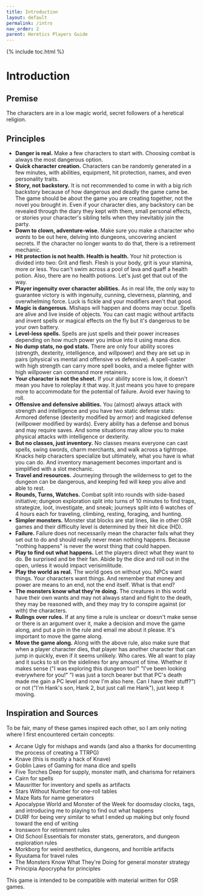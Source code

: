 ```yaml
---
title: Introduction
layout: default
permalink: /intro
nav_order: 2
parent: Heretics Players Guide
---
```

{% include toc.html %}

# Introduction
## Premise 
The characters are in a low magic world, secret followers of a heretical religion. 

## Principles

- **Danger is real.** Make a few characters to start with. Choosing combat is always the most dangerous option. 
- **Quick character creation.** Characters can be randomly generated in a few minutes, with abilities, equipment, hit protection, names, and even personality traits. 
- **Story, not backstory.** It is not recommended to come in with a big rich backstory because of how dangerous and deadly the game came be. The game should be about the game you are creating together, not the novel you brought in. Even if your character dies, any backstory can be revealed through the diary they kept with them, small personal effects, or stories your character's sibling tells when they inevitably join the party.  
- **Down to clown, adventure-wise.** Make sure you make a character who *wants* to be out here, delving into dungeons, uncovering ancient secrets. If the character no longer wants to do that, there is a retirement mechanic.
- **Hit protection is not health. Health is health.** Your hit protection is divided into two: Grit and flesh. Flesh is your body, grit is your stamina, more or less. You can't swim across a pool of lava and quaff a health potion. Also, there are no health potions. Let's just get that out of the way.
- **Player ingenuity over character abilities.** As in real life, the only way to guarantee victory is with ingenuity, cunning, cleverness, planning, and overwhelming force. Luck is fickle and your modifiers aren't that good.
- **Magic is dangerous.** Mishaps will happen and dooms may occur. Spells are alive and live inside of objects. You can cast magic without artifacts and invent spells or magical effects on the fly but it's dangerous to be your own battery.
- **Level-less spells.** Spells are just spells and their power increases depending on how much power you imbue into it using mana dice.
- **No dump stats, no god stats.** There are only four ability scores (strength, dexterity, intelligence, and willpower) and they are set up in pairs (physical vs mental and offensive vs defensive). A spell-caster with high strength can carry more spell books, and a melee fighter with high willpower can command more retainers.
- **Your character is not the sheet.** If your ability score is low, it doesn't mean you have to roleplay it that way. It just means you have to prepare more to accommodate for the potential of failure. Avoid ever having to roll.
- **Offensive and defensive abilities.** You (almost) always attack with strength and intelligence and you have two static defense stats: Armored defense (dexterity modified by armor) and magicked defense (willpower modified by wards). Every ability has a defense and bonus and may require saves. And some situations may allow you to make physical attacks with intelligence or dexterity. 
- **But no classes, just inventory.** No classes means everyone can cast spells, swing swords, charm merchants, and walk across a tightrope. Knacks help characters specialize but ultimately, what you have is what you can do. And inventory management becomes important and is simplified with a slot mechanic. 
- **Travel and resources.** Journeying through the wilderness to get to the dungeon can be dangerous, and keeping fed will keep you alive and able to rest. 
- **Rounds, Turns, Watches.** Combat split into rounds with side-based initiative; dungeon exploration split into turns of 10 minutes to find traps, strategize, loot, investigate, and sneak; journeys split into 6 watches of 4 hours each for traveling, climbing, resting, foraging, and hunting.
- **Simpler monsters.** Monster stat blocks are stat lines, like in other OSR games and their difficulty level is determined by their hit dice (HD).
- **Failure.** Failure does not necessarily mean the character fails what they set out to do and should really never mean nothing happens. Because "nothing happens" is never the worst thing that could happen.
- **Play to find out what happens.** Let the players direct what they want to do. Be surprised and be their fan. Abide by the dice and roll out in the open, unless it would impact verisimilitude. 
- **Play the world as real.** The world goes on without you. NPCs want things. Your characters want things. And remember that money and power are means to an end, not the end itself. What is that end?
- **The monsters know what they're doing.** The creatures in this world have their own wants and may not always stand and fight to the death, they may be reasoned with, and they may try to conspire against (or with) the characters. 
- **Rulings over rules.** If at any time a rule is unclear or doesn't make sense or there is an argument over it, make a decision and move the game along, and put a pin in the rule and email me about it please. It's important to move the game along.
- **Move the game along.** Along with the above rule, also make sure that when a player character dies, that player has another character that can jump in quickly, even if it seems unlikely. Who cares. We all want to play and it sucks to sit on the sidelines for any amount of time. Whether it makes sense ("I was exploring this dungeon too!" "I've been looking everywhere for you!" "I was just a torch bearer but that PC's death made me gain a PC level and now I'm also here. Can I have their stuff?") or not ("I'm Hank's son, Hank 2, but just call me Hank"), just keep it moving. 

## Inspiration and Sources

To be fair, many of these games inspired each other, so I am only noting where I first encountered certain concepts:
- Arcane Ugly for mishaps and wands (and also a thanks for documenting the process of creating a TTRPG)
- Knave (this is mostly a hack of Knave)
- Goblin Laws of Gaming for mana dice and spells
- Five Torches Deep for supply, monster math, and charisma for retainers
- Cairn for spells
- Mausritter for inventory and spells as artifacts
- Stars Without Number for one-roll tables
- Maze Rats for name generators
- Apocalypse World and Monster of the Week for doomsday clocks, tags, and introducing me to playing to find out what happens
- DURF for being very similar to what I ended up making but only found toward the end of writing
- Ironsworn for retirement rules
- Old School Essentials for monster stats, generators, and dungeon exploration rules
- Morkborg for weird aesthetics, dungeons, and horrible artifacts 
- Ryuutama for travel rules
- The Monsters Know What They're Doing for general monster strategy
- Principia Apocrypha for principles 

This game is intended to be compatible with material written for OSR games. 